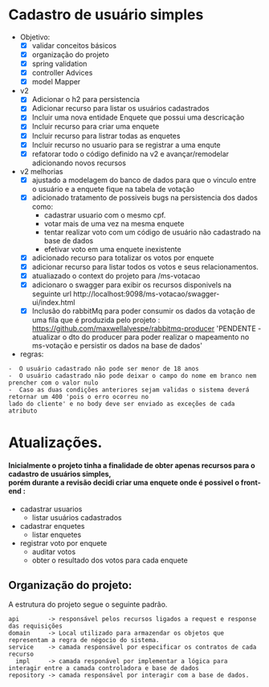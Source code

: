 # Cadastro de usuário simples 


- Objetivo:
  - [x] validar conceitos básicos
  - [x] organização do projeto
  - [x] spring validation
  - [x] controller Advices
  - [x] model Mapper
- v2
  - [x] Adicionar o h2 para persistencia
  - [x] Adicionar recurso para listar os usuários cadastrados
  - [x] Incluir uma nova entidade Enquete que possui uma descricação
  - [x] Incluir recurso para criar uma enquete
  - [x] Incluir recurso para listrar todas as enquetes
  - [x] Incluir recurso no usuario para se registrar a uma enqute
  - [x] refatorar todo o código definido na v2 e avançar/remodelar adicionando novos recursos 
- v2 melhorias
  - [x] ajustado a modelagem do banco de dados para que o vinculo entre o usuário e a enquete fique na tabela de votação
  - [x] adicionado tratamento de possiveis bugs na persistencia dos dados como:
    - cadastrar usuario com o mesmo cpf. 
    - votar mais de uma vez na mesma enquete
    - tentar realizar voto com um código de usuário não cadastrado na base de dados
    - efetivar voto em uma enquete inexistente
  - [x] adicionado recurso para totalizar os votos por enquete
  - [x] adicionar recurso para listar todos os votos e seus relacionamentos.
  - [x] atualiazado o context do projeto para /ms-votacao
  - [x] adicionaro o swagger para exibir os recursos disponivels na seguinte url http://localhost:9098/ms-votacao/swagger-ui/index.html
  - [x] Inclusão do rabbitMq para poder consumir os dados da votação de uma fila que é produzida pelo projeto : 
    https://github.com/maxwellalvespe/rabbitmq-producer 'PENDENTE - atualizar o dto do producer para poder realizar o mapeamento no ms-votação e persistir os dados na base de dados'

 - regras:
 
 ```
 -  O usuário cadastrado não pode ser menor de 18 anos
 -  O usuário cadastrado não pode deixar o campo do nome em branco nem prencher com o valor nulo
 -  Caso as duas condições anteriores sejam validas o sistema deverá retornar um 400 'pois o erro ocorreu no
 lado do cliente' e no body deve ser enviado as exceções de cada atributo
 ```

# Atualizações.

#### Inicialmente o projeto tinha a finalidade de obter apenas recursos para o cadastro de usuários simples,<br>porém durante a revisão decidi criar uma enquete onde é possivel o front-end :
  - cadastrar usuarios
    - listar usuários cadastrados
  - cadastrar enquetes
    - listar enquetes
  - registrar voto por enquete
    - auditar votos
    - obter o resultado dos votos para cada enquete


## Organização do projeto:

 A estrutura do projeto segue o seguinte padrão.
 
    api        -> responsável pelos recursos ligados a request e response das requisições
    domain     -> Local utilizado para armazendar os objetos que representam a regra de négocio do sistema.
    service    -> camada responsável por especificar os contratos de cada recurso
      impl     -> camada responável por implementar a lógica para interagir entre a camada controladora e base de dados
    repository -> camada responsável por interagir com a base de dados.
